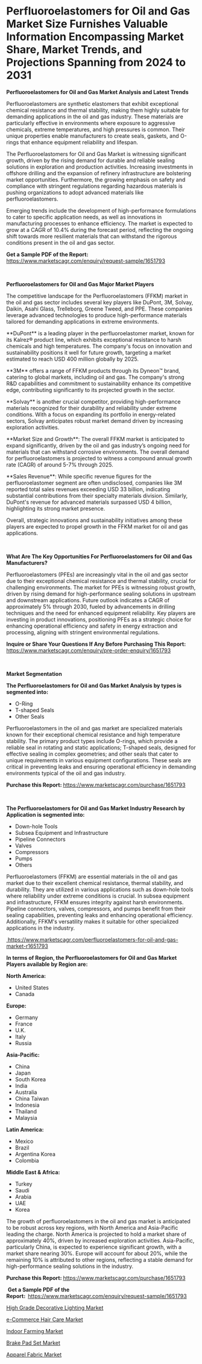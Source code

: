 <p><h1>Perfluoroelastomers for Oil and Gas Market Size Furnishes Valuable Information Encompassing Market Share, Market Trends, and Projections Spanning from 2024 to 2031</h1></p><p><strong>Perfluoroelastomers for Oil and Gas Market Analysis and Latest Trends</strong></p>
<p><p>Perfluoroelastomers are synthetic elastomers that exhibit exceptional chemical resistance and thermal stability, making them highly suitable for demanding applications in the oil and gas industry. These materials are particularly effective in environments where exposure to aggressive chemicals, extreme temperatures, and high pressures is common. Their unique properties enable manufacturers to create seals, gaskets, and O-rings that enhance equipment reliability and lifespan.</p><p>The Perfluoroelastomers for Oil and Gas Market is witnessing significant growth, driven by the rising demand for durable and reliable sealing solutions in exploration and production activities. Increasing investments in offshore drilling and the expansion of refinery infrastructure are bolstering market opportunities. Furthermore, the growing emphasis on safety and compliance with stringent regulations regarding hazardous materials is pushing organizations to adopt advanced materials like perfluoroelastomers.</p><p>Emerging trends include the development of high-performance formulations to cater to specific application needs, as well as innovations in manufacturing processes to enhance efficiency. The market is expected to grow at a CAGR of 10.4% during the forecast period, reflecting the ongoing shift towards more resilient materials that can withstand the rigorous conditions present in the oil and gas sector.</p></p>
<p><strong>Get a Sample PDF of the Report:&nbsp;</strong> <a href="https://www.marketscagr.com/enquiry/request-sample/1651793?utm_campaign=1126&utm_medium=2&utm_source=Github&utm_content=ia&utm_term=27092024&utm_id=perfluoroelastomers-for-oil-and-gas">https://www.marketscagr.com/enquiry/request-sample/1651793</a></p>
<p>&nbsp;</p>
<p><strong>Perfluoroelastomers for Oil and Gas Major Market Players</strong></p>
<p><p>The competitive landscape for the Perfluoroelastomers (FFKM) market in the oil and gas sector includes several key players like DuPont, 3M, Solvay, Daikin, Asahi Glass, Trelleborg, Greene Tweed, and PPE. These companies leverage advanced technologies to produce high-performance materials tailored for demanding applications in extreme environments.</p><p>**DuPont** is a leading player in the perfluoroelastomer market, known for its Kalrez® product line, which exhibits exceptional resistance to harsh chemicals and high temperatures. The company's focus on innovation and sustainability positions it well for future growth, targeting a market estimated to reach USD 400 million globally by 2025.</p><p>**3M** offers a range of FFKM products through its Dyneon™ brand, catering to global markets, including oil and gas. The company's strong R&D capabilities and commitment to sustainability enhance its competitive edge, contributing significantly to its projected growth in the sector.</p><p>**Solvay** is another crucial competitor, providing high-performance materials recognized for their durability and reliability under extreme conditions. With a focus on expanding its portfolio in energy-related sectors, Solvay anticipates robust market demand driven by increasing exploration activities.</p><p>**Market Size and Growth**: The overall FFKM market is anticipated to expand significantly, driven by the oil and gas industry’s ongoing need for materials that can withstand corrosive environments. The overall demand for perfluoroelastomers is projected to witness a compound annual growth rate (CAGR) of around 5-7% through 2025.</p><p>**Sales Revenue**: While specific revenue figures for the perfluoroelastomer segment are often undisclosed, companies like 3M reported total sales revenues exceeding USD 33 billion, indicating substantial contributions from their specialty materials division. Similarly, DuPont's revenue for advanced materials surpassed USD 4 billion, highlighting its strong market presence.</p><p>Overall, strategic innovations and sustainability initiatives among these players are expected to propel growth in the FFKM market for oil and gas applications.</p></p>
<p>&nbsp;</p>
<p><strong>What Are The Key Opportunities For Perfluoroelastomers for Oil and Gas Manufacturers?</strong></p>
<p><p>Perfluoroelastomers (PFEs) are increasingly vital in the oil and gas sector due to their exceptional chemical resistance and thermal stability, crucial for challenging environments. The market for PFEs is witnessing robust growth, driven by rising demand for high-performance sealing solutions in upstream and downstream applications. Future outlook indicates a CAGR of approximately 5% through 2030, fueled by advancements in drilling techniques and the need for enhanced equipment reliability. Key players are investing in product innovations, positioning PFEs as a strategic choice for enhancing operational efficiency and safety in energy extraction and processing, aligning with stringent environmental regulations.</p></p>
<p><strong>Inquire or Share Your Questions If Any Before Purchasing This Report:</strong> <a href="https://www.marketscagr.com/enquiry/pre-order-enquiry/1651793?utm_campaign=1126&utm_medium=2&utm_source=Github&utm_content=ia&utm_term=27092024&utm_id=perfluoroelastomers-for-oil-and-gas">https://www.marketscagr.com/enquiry/pre-order-enquiry/1651793</a></p>
<p>&nbsp;</p>
<p><strong>Market Segmentation</strong></p>
<p><strong>The Perfluoroelastomers for Oil and Gas Market Analysis by types is segmented into:</strong></p>
<p><ul><li>O-Ring</li><li>T-shaped Seals</li><li>Other Seals</li></ul></p>
<p><p>Perfluoroelastomers in the oil and gas market are specialized materials known for their exceptional chemical resistance and high temperature stability. The primary product types include O-rings, which provide a reliable seal in rotating and static applications; T-shaped seals, designed for effective sealing in complex geometries; and other seals that cater to unique requirements in various equipment configurations. These seals are critical in preventing leaks and ensuring operational efficiency in demanding environments typical of the oil and gas industry.</p></p>
<p><strong>Purchase this Report:&nbsp;</strong><a href="https://www.marketscagr.com/purchase/1651793?utm_campaign=1126&utm_medium=2&utm_source=Github&utm_content=ia&utm_term=27092024&utm_id=perfluoroelastomers-for-oil-and-gas">https://www.marketscagr.com/purchase/1651793</a></p>
<p>&nbsp;</p>
<p><strong>The Perfluoroelastomers for Oil and Gas Market Industry Research by Application is segmented into:</strong></p>
<p><ul><li>Down-hole Tools</li><li>Subsea Equipment and Infrastructure</li><li>Pipeline Connectors</li><li>Valves</li><li>Compressors</li><li>Pumps</li><li>Others</li></ul></p>
<p><p>Perfluoroelastomers (FFKM) are essential materials in the oil and gas market due to their excellent chemical resistance, thermal stability, and durability. They are utilized in various applications such as down-hole tools where reliability under extreme conditions is crucial. In subsea equipment and infrastructure, FFKM ensures integrity against harsh environments. Pipeline connectors, valves, compressors, and pumps benefit from their sealing capabilities, preventing leaks and enhancing operational efficiency. Additionally, FFKM's versatility makes it suitable for other specialized applications in the industry.</p></p>
<p><a href="https://www.marketscagr.com/perfluoroelastomers-for-oil-and-gas-market-r1651793?utm_campaign=1126&utm_medium=2&utm_source=Github&utm_content=ia&utm_term=27092024&utm_id=perfluoroelastomers-for-oil-and-gas">&nbsp;https://www.marketscagr.com/perfluoroelastomers-for-oil-and-gas-market-r1651793</a></p>
<p><strong>In terms of Region, the Perfluoroelastomers for Oil and Gas Market Players available by Region are:</strong></p>
<p>
    <p> <strong> North America: </strong>
        <ul>
            <li>United States</li>
            <li>Canada</li>
        </ul>
        </p> 
    <p> <strong> Europe: </strong>
        <ul>
            <li>Germany</li>
            <li>France</li>
            <li>U.K.</li>
            <li>Italy</li>
            <li>Russia</li>
        </ul>
        </p> 
    <p> <strong> Asia-Pacific: </strong>
        <ul>
            <li>China</li>
            <li>Japan</li>
            <li>South Korea</li>
            <li>India</li>
            <li>Australia</li>
            <li>China Taiwan</li>
            <li>Indonesia</li>
            <li>Thailand</li>
            <li>Malaysia</li>
        </ul>
        </p> 
    <p> <strong> Latin America: </strong>
        <ul>
            <li>Mexico</li>
            <li>Brazil</li>
            <li>Argentina Korea</li>
            <li>Colombia</li>
        </ul>
        </p> 
    <p> <strong> Middle East & Africa: </strong>
        <ul>
            <li>Turkey</li>
            <li>Saudi</li>
            <li>Arabia</li>
            <li>UAE</li>
            <li>Korea</li>
        </ul>
    </p>
    </p>
<p><p>The growth of perfluoroelastomers in the oil and gas market is anticipated to be robust across key regions, with North America and Asia-Pacific leading the charge. North America is projected to hold a market share of approximately 40%, driven by increased exploration activities. Asia-Pacific, particularly China, is expected to experience significant growth, with a market share nearing 30%. Europe will account for about 20%, while the remaining 10% is attributed to other regions, reflecting a stable demand for high-performance sealing solutions in the industry.</p></p>
<p><strong>Purchase this Report: </strong><a href="https://www.marketscagr.com/purchase/1651793?utm_campaign=1126&utm_medium=2&utm_source=Github&utm_content=ia&utm_term=27092024&utm_id=perfluoroelastomers-for-oil-and-gas">https://www.marketscagr.com/purchase/1651793</a></p>
<p>&nbsp;<strong>Get a Sample PDF of the Report:&nbsp;&nbsp;</strong><a href="https://www.marketscagr.com/enquiry/request-sample/1651793?utm_campaign=1126&utm_medium=2&utm_source=Github&utm_content=ia&utm_term=27092024&utm_id=perfluoroelastomers-for-oil-and-gas">https://www.marketscagr.com/enquiry/request-sample/1651793</a></p>
<p><strong></strong></p>
<p><p><a href="https://issuu.com/reportprime-2/docs/high-grade-decorative-lighting-mark_bbeda0e3cec726?utm_campaign=1126&utm_medium=2&utm_source=Github&utm_content=ia&utm_term=27092024&utm_id=perfluoroelastomers-for-oil-and-gas">High Grade Decorative Lighting Market</a></p><p><a href="https://issuu.com/reportprime-2/docs/e-commerce-hair-care-market-size-20_3ae46ae315ec40?utm_campaign=1126&utm_medium=2&utm_source=Github&utm_content=ia&utm_term=27092024&utm_id=perfluoroelastomers-for-oil-and-gas">e-Commerce Hair Care Market</a></p><p><a href="https://www.linkedin.com/pulse/global-perspectives-indoor-farming-market-trends-challenges-forecast-8t3ve?utm_campaign=1126&utm_medium=2&utm_source=Github&utm_content=ia&utm_term=27092024&utm_id=perfluoroelastomers-for-oil-and-gas">Indoor Farming Market</a></p><p><a href="https://www.linkedin.com/pulse/brake-pad-set-market-overview-regional-outlook-competitive-widte?utm_campaign=1126&utm_medium=2&utm_source=Github&utm_content=ia&utm_term=27092024&utm_id=perfluoroelastomers-for-oil-and-gas">Brake Pad Set Market</a></p><p><a href="https://www.linkedin.com/pulse/apparel-fabric-market-forecasts-trends-impact-analysis-2024--rxlyc?utm_campaign=1126&utm_medium=2&utm_source=Github&utm_content=ia&utm_term=27092024&utm_id=perfluoroelastomers-for-oil-and-gas">Apparel Fabric Market</a></p></p>
